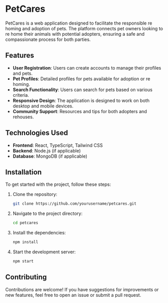 # PetCares

PetCares is a web application designed to facilitate the responsible re homing and adoption of pets. The platform connects pet owners looking to re home their animals with potential adopters, ensuring a safe and compassionate process for both parties.

## Features

- **User Registration**: Users can create accounts to manage their profiles and pets.
- **Pet Profiles**: Detailed profiles for pets available for adoption or re homing.
- **Search Functionality**: Users can search for pets based on various criteria.
- **Responsive Design**: The application is designed to work on both desktop and mobile devices.
- **Community Support**: Resources and tips for both adopters and rehouses.

## Technologies Used

- **Frontend**: React, TypeScript, Tailwind CSS
- **Backend**: Node.js (if applicable)
- **Database**: MongoDB (if applicable)

## Installation

To get started with the project, follow these steps:

1. Clone the repository:

   ```bash
   git clone https://github.com/yourusername/petcares.git
   ```

2. Navigate to the project directory:

   ```bash
   cd petcares
   ```

3. Install the dependencies:

   ```bash
   npm install
   ```

4. Start the development server:
   ```bash
   npm start
   ```

## Contributing

Contributions are welcome! If you have suggestions for improvements or new features, feel free to open an issue or submit a pull request.
